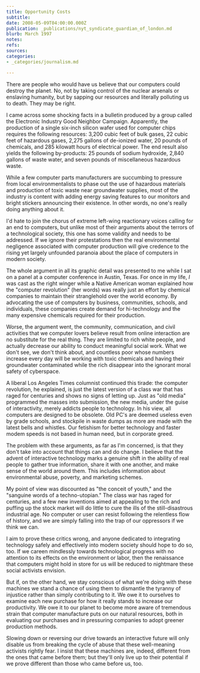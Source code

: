 ```yaml
---
title: Opportunity Costs
subtitle: 
date: 2008-05-09T04:00:00.000Z
publication: _publications/nyt_syndicate_guardian_of_london.md
blurb: March 1997
notes: 
refs: 
sources: 
categories:
- _categories/journalism.md

---
```

There are people who would have us believe that our computers could destroy the planet. No, not by taking control of the nuclear arsenals or enslaving humanity, but by sapping our resources and literally polluting us to death. They may be right.

I came across some shocking facts in a bulletin produced by a group called the Electronic Industry Good Neighbor Campaign. Apparently, the production of a single six-inch silicon wafer used for computer chips requires the following resources: 3,200 cubic feet of bulk gases, 22 cubic feet of hazardous gases, 2,275 gallons of de-ionized water, 20 pounds of chemicals, and 285 kilowatt hours of electrical power. The end result also yields the following by-products: 25 pounds of sodium hydroxide, 2,840 gallons of waste water, and seven pounds of miscellaneous hazardous waste.

While a few computer parts manufacturers are succumbing to pressure from local environmentalists to phase out the use of hazardous materials and production of toxic waste near groundwater supplies, most of the industry is content with adding energy saving features to our monitors and bright stickers announcing their existence. In other words, no one's really doing anything about it.

I'd hate to join the chorus of extreme left-wing reactionary voices calling for an end to computers, but unlike most of their arguments about the terrors of a technological society, this one has some validity and needs to be addressed. If we ignore their protestations then the real environmental negligence associated with computer production will give credence to the rising yet largely unfounded paranoia about the place of computers in modern society.

The whole argument in all its graphic detail was presented to me while I sat on a panel at a computer conference in Austin, Texas. For once in my life, *I* was cast as the right winger while a Native American woman explained how the "computer revolution" (her words) was really just an effort by chemical companies to maintain their stranglehold over the world economy. By advocating the use of computers by business, communities, schools, and individuals, these companies create demand for hi-technology and the many expensive chemicals required for their production.

Worse, the argument went, the community, communication, and civil activities that we computer lovers believe result from online interaction are no substitute for the real thing. They are limited to rich white people, and actually decrease our ability to conduct meaningful social work. What we don't see, we don't think about, and countless poor whose numbers increase every day will be working with toxic chemicals and having their groundwater contaminated while the rich disappear into the ignorant moral safety of cyberspace.

A liberal Los Angeles Times columnist continued this tirade: the computer revolution, he explained, is just the latest version of a class war that has raged for centuries and shows no signs of letting up. Just as "old media" programmed the masses into submission, the new media, under the guise of interactivity, merely addicts people to technology. In his view, all computers are designed to be obsolete. Old PC's are deemed useless even by grade schools, and stockpile in waste dumps as more are made with the latest bells and whistles. Our fetishism for better technology and faster modem speeds is not based in human need, but in corporate greed.

The problem with these arguments, as far as I'm concerned, is that they don't take into account that things can and do change. I believe that the advent of interactive technology marks a genuine shift in the ability of real people to gather true information, share it with one another, and make sense of the world around them. This includes information about environmental abuse, poverty, and marketing schemes.

My point of view was discounted as "the conceit of youth," and the "sanguine words of a techno-utopian." The class war has raged for centuries, and a few new inventions aimed at appealing to the rich and puffing up the stock market will do little to cure the ills of the still-disastrous industrial age. No computer or user can resist following the relentless flow of history, and we are simply falling into the trap of our oppressors if we think we can.

I aim to prove these critics wrong, and anyone dedicated to integrating technology safely and effectively into modern society should hope to do so, too. If we careen mindlessly towards technological progress with no attention to its effects on the environment or labor, then the renaissance that computers might hold in store for us will be reduced to nightmare these social activists envision.

But if, on the other hand, we stay conscious of what we're doing with these machines we stand a chance of using them to dismantle the tyranny of injustice rather than simply contributing to it. We owe it to ourselves to examine each new purchase for how it really stands to increase our productivity. We owe it to our planet to become more aware of tremendous strain that computer manufacture puts on our natural resources, both in evaluating our purchases and in pressuring companies to adopt greener production methods.

Slowing down or reversing our drive towards an interactive future will only disable us from breaking the cycle of abuse that these well-meaning activists rightly fear. I insist that these machines are, indeed, different from the ones that came before them; but they'll only live up to their potential if we prove different than those who came before us, too.